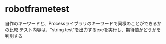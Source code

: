 # robotframetest
自作のキーワードと、Processライブラリのキーワードで同様のことができるかの比較
テスト内容は、"string test"を出力するexeを実行し、期待値かどうかを判別する
